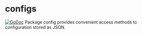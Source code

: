 # configs
[![GoDoc](https://godoc.org/github.com/pistarlabs/configs?status.svg)](https://godoc.org/github.com/pistarlabs/configs)
Package config provides convenient access methods to configuration stored as JSON.
